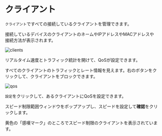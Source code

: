 # クライアント

`クライアント`ですべての接続しているクライアントを管理できます。

接続しているデバイスのクライアントのネームやIPアドレスやMACアドレスや接続方法が表示されます。

![clients](https://static.gl-inet.com/docs/jp/3/setup/gl-ar750s/clients/clients.png)

リアルタイム速度とトラフィック統計を開けて、QoSが設定できます。

すべてのクライアントのトラフィックとレート情報を見えます。右のボタンをクリックして、クライアントをブロックできます。

![qos](https://static.gl-inet.com/docs/jp/3/setup/gl-ar750s/clients/qos.png)

`設定`をクリックして、あるクライアントにQoSを設定できます。

スピード制限範囲ウィンドウをポップアップし、スピードを設定して**確認**をクリックします。

黄色の「感嘆マーク」のところでスピード制限のクライアントを表示されています。

